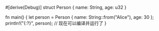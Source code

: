 #[derive(Debug)]
struct Person {
    name: String,
    age: u32
}

fn main() {
    let person = Person { name: String::from("Alice"), age: 30 };
    println!("{:?}", person);  // 现在可以编译并运行了
}
